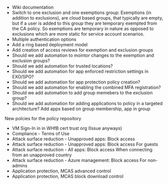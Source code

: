 * Wiki documentation
* Switch to one exclusion and one exemptions group: Exemptions (in addition to exclusions), are cloud based groups, that typically are empty, but if a user is added to this group they are temporary exempted from the CA policy. So exemptions are temporary in nature as opposed to exclusions which are more static for service account scenarios.
* Multiple authentication options
* Add a ring based deployment model
* Add creation of access reviews for exemption and exclusion groups
* Should we add automation to mointor changes to the exemption and exclusion groups?
* Should we add automation for trusted locations?
* Should we add automation for app enforced restriction settings in EXO/SPO?
* Should we add automation for app protection policy creation?
* Should we add automation for enabling the combined MFA registration?
* Should we add automation to add group memebers to the exclusion group?
* Should we add automation for adding applications to policy in a targeted architecture? Add apps based on group membership, app in group

New polcies for the policy repository
* VM Sign-In in in WHfB cert trust org (Issue anyways)
* Compliance - Terms of Use
* Attack surface reduction - Unapproved apps: Block access
* Attack surface reduction - Unapproved apps: Block access For guests
* Attack surface reduction - All apps: Block access When connecting from an unapproved country
* Attack surface reduction - Azure management: Block access For non-admins
* Application protection, MCAS advanced control
* Application protection, MCAS block download control
